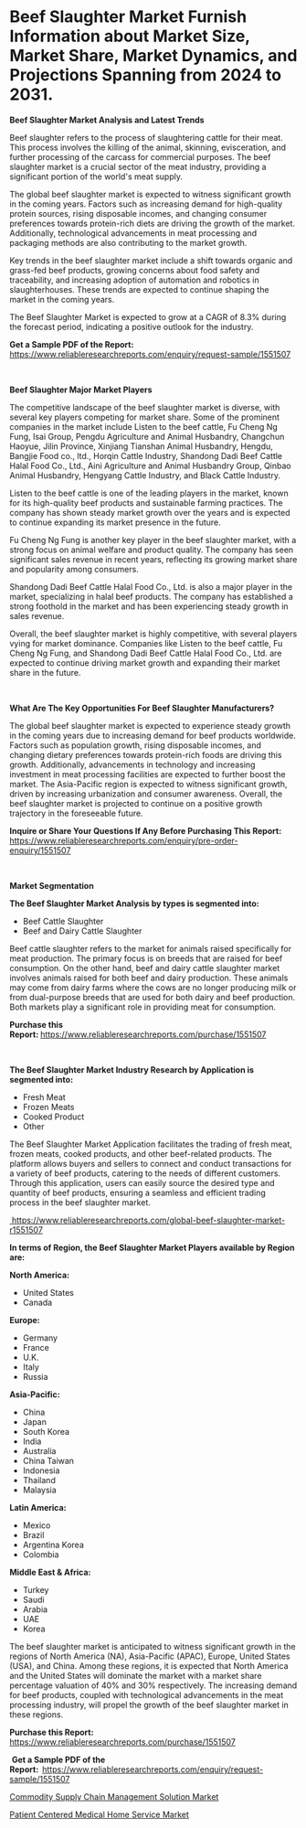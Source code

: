 <p><h1>Beef Slaughter Market Furnish Information about Market Size, Market Share, Market Dynamics, and Projections Spanning from 2024 to 2031.</h1></p><p><strong>Beef Slaughter Market Analysis and Latest Trends</strong></p>
<p><p>Beef slaughter refers to the process of slaughtering cattle for their meat. This process involves the killing of the animal, skinning, evisceration, and further processing of the carcass for commercial purposes. The beef slaughter market is a crucial sector of the meat industry, providing a significant portion of the world's meat supply.</p><p>The global beef slaughter market is expected to witness significant growth in the coming years. Factors such as increasing demand for high-quality protein sources, rising disposable incomes, and changing consumer preferences towards protein-rich diets are driving the growth of the market. Additionally, technological advancements in meat processing and packaging methods are also contributing to the market growth.</p><p>Key trends in the beef slaughter market include a shift towards organic and grass-fed beef products, growing concerns about food safety and traceability, and increasing adoption of automation and robotics in slaughterhouses. These trends are expected to continue shaping the market in the coming years.</p><p>The Beef Slaughter Market is expected to grow at a CAGR of 8.3% during the forecast period, indicating a positive outlook for the industry.</p></p>
<p><strong>Get a Sample PDF of the Report:&nbsp;</strong> <a href="https://www.reliableresearchreports.com/enquiry/request-sample/1551507">https://www.reliableresearchreports.com/enquiry/request-sample/1551507</a></p>
<p>&nbsp;</p>
<p><strong>Beef Slaughter Major Market Players</strong></p>
<p><p>The competitive landscape of the beef slaughter market is diverse, with several key players competing for market share. Some of the prominent companies in the market include Listen to the beef cattle, Fu Cheng Ng Fung, Isai Group, Pengdu Agriculture and Animal Husbandry, Changchun Haoyue, Jilin Province, Xinjiang Tianshan Animal Husbandry, Hengdu, Bangjie Food co., ltd., Horqin Cattle Industry, Shandong Dadi Beef Cattle Halal Food Co., Ltd., Aini Agriculture and Animal Husbandry Group, Qinbao Animal Husbandry, Hengyang Cattle Industry, and Black Cattle Industry.</p><p>Listen to the beef cattle is one of the leading players in the market, known for its high-quality beef products and sustainable farming practices. The company has shown steady market growth over the years and is expected to continue expanding its market presence in the future.</p><p>Fu Cheng Ng Fung is another key player in the beef slaughter market, with a strong focus on animal welfare and product quality. The company has seen significant sales revenue in recent years, reflecting its growing market share and popularity among consumers.</p><p>Shandong Dadi Beef Cattle Halal Food Co., Ltd. is also a major player in the market, specializing in halal beef products. The company has established a strong foothold in the market and has been experiencing steady growth in sales revenue.</p><p>Overall, the beef slaughter market is highly competitive, with several players vying for market dominance. Companies like Listen to the beef cattle, Fu Cheng Ng Fung, and Shandong Dadi Beef Cattle Halal Food Co., Ltd. are expected to continue driving market growth and expanding their market share in the future.</p></p>
<p>&nbsp;</p>
<p><strong>What Are The Key Opportunities For Beef Slaughter Manufacturers?</strong></p>
<p><p>The global beef slaughter market is expected to experience steady growth in the coming years due to increasing demand for beef products worldwide. Factors such as population growth, rising disposable incomes, and changing dietary preferences towards protein-rich foods are driving this growth. Additionally, advancements in technology and increasing investment in meat processing facilities are expected to further boost the market. The Asia-Pacific region is expected to witness significant growth, driven by increasing urbanization and consumer awareness. Overall, the beef slaughter market is projected to continue on a positive growth trajectory in the foreseeable future.</p></p>
<p><strong>Inquire or Share Your Questions If Any Before Purchasing This Report:</strong> <a href="https://www.reliableresearchreports.com/enquiry/pre-order-enquiry/1551507">https://www.reliableresearchreports.com/enquiry/pre-order-enquiry/1551507</a></p>
<p>&nbsp;</p>
<p><strong>Market Segmentation</strong></p>
<p><strong>The Beef Slaughter Market Analysis by types is segmented into:</strong></p>
<p><ul><li>Beef Cattle Slaughter</li><li>Beef and Dairy Cattle Slaughter</li></ul></p>
<p><p>Beef cattle slaughter refers to the market for animals raised specifically for meat production. The primary focus is on breeds that are raised for beef consumption. On the other hand, beef and dairy cattle slaughter market involves animals raised for both beef and dairy production. These animals may come from dairy farms where the cows are no longer producing milk or from dual-purpose breeds that are used for both dairy and beef production. Both markets play a significant role in providing meat for consumption.</p></p>
<p><strong>Purchase this Report:&nbsp;</strong><a href="https://www.reliableresearchreports.com/purchase/1551507">https://www.reliableresearchreports.com/purchase/1551507</a></p>
<p>&nbsp;</p>
<p><strong>The Beef Slaughter Market Industry Research by Application is segmented into:</strong></p>
<p><ul><li>Fresh Meat</li><li>Frozen Meats</li><li>Cooked Product</li><li>Other</li></ul></p>
<p><p>The Beef Slaughter Market Application facilitates the trading of fresh meat, frozen meats, cooked products, and other beef-related products. The platform allows buyers and sellers to connect and conduct transactions for a variety of beef products, catering to the needs of different customers. Through this application, users can easily source the desired type and quantity of beef products, ensuring a seamless and efficient trading process in the beef slaughter market.</p></p>
<p><a href="https://www.reliableresearchreports.com/global-beef-slaughter-market-r1551507">&nbsp;https://www.reliableresearchreports.com/global-beef-slaughter-market-r1551507</a></p>
<p><strong>In terms of Region, the Beef Slaughter Market Players available by Region are:</strong></p>
<p>
    <p> <strong> North America: </strong>
        <ul>
            <li>United States</li>
            <li>Canada</li>
        </ul>
        </p> 
    <p> <strong> Europe: </strong>
        <ul>
            <li>Germany</li>
            <li>France</li>
            <li>U.K.</li>
            <li>Italy</li>
            <li>Russia</li>
        </ul>
        </p> 
    <p> <strong> Asia-Pacific: </strong>
        <ul>
            <li>China</li>
            <li>Japan</li>
            <li>South Korea</li>
            <li>India</li>
            <li>Australia</li>
            <li>China Taiwan</li>
            <li>Indonesia</li>
            <li>Thailand</li>
            <li>Malaysia</li>
        </ul>
        </p> 
    <p> <strong> Latin America: </strong>
        <ul>
            <li>Mexico</li>
            <li>Brazil</li>
            <li>Argentina Korea</li>
            <li>Colombia</li>
        </ul>
        </p> 
    <p> <strong> Middle East & Africa: </strong>
        <ul>
            <li>Turkey</li>
            <li>Saudi</li>
            <li>Arabia</li>
            <li>UAE</li>
            <li>Korea</li>
        </ul>
    </p>
    </p>
<p><p>The beef slaughter market is anticipated to witness significant growth in the regions of North America (NA), Asia-Pacific (APAC), Europe, United States (USA), and China. Among these regions, it is expected that North America and the United States will dominate the market with a market share percentage valuation of 40% and 30% respectively. The increasing demand for beef products, coupled with technological advancements in the meat processing industry, will propel the growth of the beef slaughter market in these regions.</p></p>
<p><strong>Purchase this Report: </strong><a href="https://www.reliableresearchreports.com/purchase/1551507">https://www.reliableresearchreports.com/purchase/1551507</a></p>
<p>&nbsp;<strong>Get a Sample PDF of the Report:&nbsp;&nbsp;</strong><a href="https://www.reliableresearchreports.com/enquiry/request-sample/1551507">https://www.reliableresearchreports.com/enquiry/request-sample/1551507</a></p>
<p><strong></strong></p>
<p><p><a href="https://github.com/sifatuddin25/Market-Research-Report-List-1/blob/main/commodity-supply-chain-management-solution-market.md">Commodity Supply Chain Management Solution Market</a></p><p><a href="https://github.com/wrwgzwbr35/Market-Research-Report-List-1/blob/main/patient-centered-medical-home-service-market.md">Patient Centered Medical Home Service Market</a></p></p>